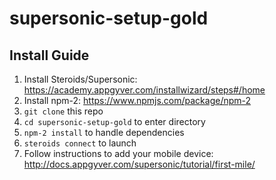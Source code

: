 # supersonic-setup-gold
## Install Guide
1. Install Steroids/Supersonic:
https://academy.appgyver.com/installwizard/steps#/home
2. Install npm-2:
https://www.npmjs.com/package/npm-2
3. `git clone` this repo
4. `cd supersonic-setup-gold` to enter directory
5. `npm-2 install` to handle dependencies
6. `steroids connect` to launch
7. Follow instructions to add your mobile device:
http://docs.appgyver.com/supersonic/tutorial/first-mile/
